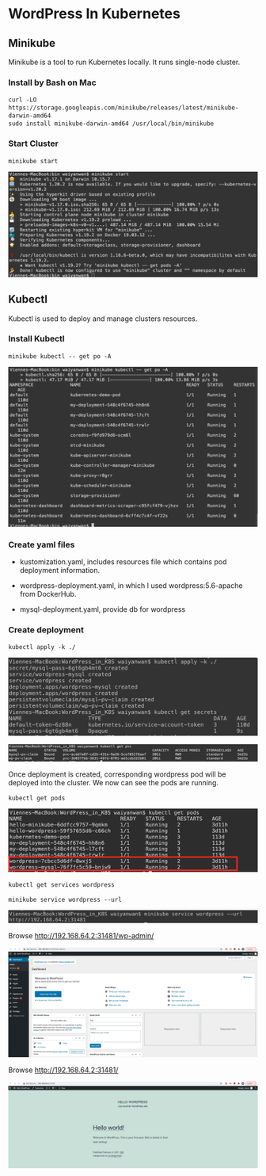 # WordPress In Kubernetes

## Minikube

Minikube is a tool to run Kubernetes locally. It runs single-node cluster.

### Install by Bash on Mac

```shell
curl -LO https://storage.googleapis.com/minikube/releases/latest/minikube-darwin-amd64
sudo install minikube-darwin-amd64 /usr/local/bin/minikube
```

### Start Cluster

```shell
minikube start
```

![Screenshot](Screenshot1.png)

## Kubectl

Kubectl is used to deploy and manage clusters resources.

### Install Kubectl

```shell
minikube kubectl -- get po -A
```

![Screenshot](Screenshot2.png)

### Create yaml files

- kustomization.yaml, includes resources file which contains pod deployment  information.

- wordpress-deployment.yaml, in which I used wordpress:5.6-apache from DockerHub.
- mysql-deployment.yaml, provide db for wordpress

### Create deployment

```shell
kubectl apply -k ./
```

![Screenshot](Screenshot3.png)

![Screenshot](Screenshot4.png)

Once deployment is created, corresponding wordpress pod will be deployed into the cluster. We now can see the pods are running.

```
kubectl get pods
```

![Screenshot](Screenshot5.png)

```
kubectl get services wordpress
```

```
minikube service wordpress --url
```

![Screenshot](Screenshot6.png)

Browse http://192.168.64.2:31481/wp-admin/

![Screenshot](Screenshot7.png)

Browse http://192.168.64.2:31481/

![Screenshot](Screenshot8.png)

